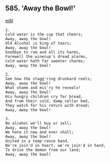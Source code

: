 
## 585.  'Away the Bowl!'
[edit](https://docs.google.com/document/d/1cqWld3p2k5i%2DgKWt7QSreJKQwoW2kLiW/edit?mode=html)



    1.
    Cold water is the cup that cheers;
    Away, away the bowl!
    Old Alcohol is king of tears;
    Away, away the bowl!
    Goodbye to rum and all its harms,
    Farewell the winecup's dread alarms,
    Cold water hath far sweeter charms;
    Away, away the bowl!

    2.
    See how the stagg'ring drunkard reels;
    Away, away the bowl!
    What shame and mis'ry he reveals!
    Away, away the bowl!
    His hungry children cry for bread,
    And from their cold, damp cellar bed,
    They watch for his return with dread;
    Away, away the bowl!

    3.
    No alcohol we'll buy or sell;
    Away, away the bowl!
    We hate it now and ever shall;
    Away, away the bowl!
    United in a temp'rance band,
    We're join'd in heart, we're join'd in hand,
    To drive the demon from our land;
    Away, away the bowl!
